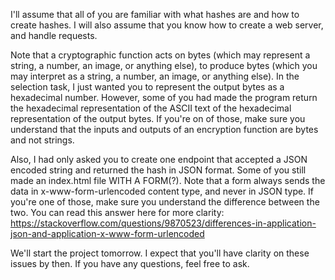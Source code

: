 I'll assume that all of you are familiar with what hashes are and how to create hashes. I will also assume that you know how to create a web server, and handle requests.

Note that a cryptographic function acts on bytes (which may represent a string, a number, an image, or anything else), to produce bytes (which you may interpret as a string, a number, an image, or anything else). In the selection task, I just wanted you to represent the output bytes as a hexadecimal number. However, some of you had made the program return the hexadecimal representation of the ASCII text of the hexadecimal representation of the output bytes. If you're on of those, make sure you understand that the inputs and outputs of an encryption function are bytes and not strings.

Also, I had only asked you to create one endpoint that accepted a JSON encoded string and returned the hash in JSON format. Some of you still made an index.html file WITH A FORM(?). Note that a form always sends the data in x-www-form-urlencoded content type, and never in JSON type. If you're one of those, make sure you understand the difference between the two. You can read this answer here for more clarity: https://stackoverflow.com/questions/9870523/differences-in-application-json-and-application-x-www-form-urlencoded

We'll start the project tomorrow. I expect that you'll have clarity on these issues by then. If you have any questions, feel free to ask. 
